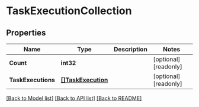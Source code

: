 # TaskExecutionCollection

## Properties

Name | Type | Description | Notes
------------ | ------------- | ------------- | -------------
**Count** | **int32** |  | [optional] [readonly] 
**TaskExecutions** | [**[]TaskExecution**](task_execution.md) |  | [optional] [readonly] 

[[Back to Model list]](../README.md#documentation-for-models) [[Back to API list]](../README.md#documentation-for-api-endpoints) [[Back to README]](../README.md)


